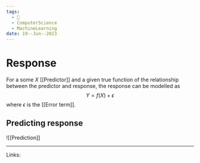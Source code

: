 ```yaml
---
tags:
  - 🌱
  - ComputerScience
  - MachineLearning
date: 19--Jun--2023
---
```


# Response
For a some $X$ [[Predictor]] and a given true function of the relationship between the predictor and response, the response can be modelled as
$$Y = f(X) + \epsilon$$
where $\epsilon$ is the [[Error term]].
## Predicting response
![[Prediction]]

---
Links: 